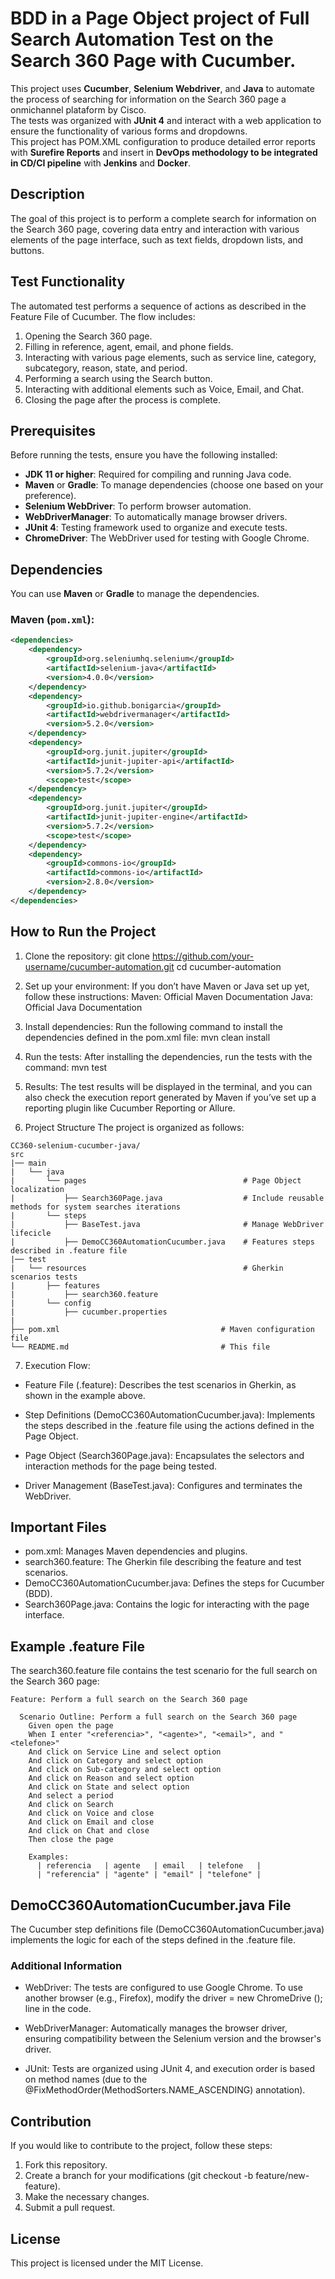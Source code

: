 # BDD in a Page Object project of Full Search Automation Test on the Search 360 Page with Cucumber.  
This project uses **Cucumber**, **Selenium Webdriver**, and **Java** to automate the process of searching for information on the Search 360 page a onmichannel plataform by Cisco.  
The tests was organized with **JUnit 4** and interact with a web application to ensure the functionality of various forms and dropdowns.  
This project has POM.XML configuration to produce detailed error reports with **Surefire Reports** and insert in **DevOps methodology to be integrated in CD/CI pipeline** with **Jenkins** and **Docker**.   


## Description
The goal of this project is to perform a complete search for information on the Search 360 page, covering data entry and interaction with various elements of the page interface, such as text fields, dropdown lists, and buttons.

## Test Functionality
The automated test performs a sequence of actions as described in the Feature File of Cucumber. The flow includes:
1. Opening the Search 360 page.
2. Filling in reference, agent, email, and phone fields.
3. Interacting with various page elements, such as service line, category, subcategory, reason, state, and period.
4. Performing a search using the Search button.
5. Interacting with additional elements such as Voice, Email, and Chat.
6. Closing the page after the process is complete.

## Prerequisites
Before running the tests, ensure you have the following installed:

- **JDK 11 or higher**: Required for compiling and running Java code.
- **Maven** or **Gradle**: To manage dependencies (choose one based on your preference).
- **Selenium WebDriver**: To perform browser automation.
- **WebDriverManager**: To automatically manage browser drivers.
- **JUnit 4**: Testing framework used to organize and execute tests.
- **ChromeDriver**: The WebDriver used for testing with Google Chrome.  

## Dependencies

You can use **Maven** or **Gradle** to manage the dependencies.

### Maven (`pom.xml`):

```xml
<dependencies>
    <dependency>
        <groupId>org.seleniumhq.selenium</groupId>
        <artifactId>selenium-java</artifactId>
        <version>4.0.0</version>
    </dependency>
    <dependency>
        <groupId>io.github.bonigarcia</groupId>
        <artifactId>webdrivermanager</artifactId>
        <version>5.2.0</version>
    </dependency>
    <dependency>
        <groupId>org.junit.jupiter</groupId>
        <artifactId>junit-jupiter-api</artifactId>
        <version>5.7.2</version>
        <scope>test</scope>
    </dependency>
    <dependency>
        <groupId>org.junit.jupiter</groupId>
        <artifactId>junit-jupiter-engine</artifactId>
        <version>5.7.2</version>
        <scope>test</scope>
    </dependency>
    <dependency>
        <groupId>commons-io</groupId>
        <artifactId>commons-io</artifactId>
        <version>2.8.0</version>
    </dependency>
</dependencies>

```


## How to Run the Project
1. Clone the repository:
    git clone https://github.com/your-username/cucumber-automation.git
    cd cucumber-automation

2. Set up your environment:
    If you don’t have Maven or Java set up yet, follow these instructions:
    Maven: Official Maven Documentation
    Java: Official Java Documentation

3. Install dependencies: Run the following command to install the dependencies defined in the pom.xml file:
    mvn clean install

4. Run the tests: After installing the dependencies, run the tests with the command:
    mvn test

5. Results: The test results will be displayed in the terminal, and you can also check the execution report generated by Maven if you’ve set up a reporting plugin like Cucumber Reporting or Allure.

6. Project Structure
The project is organized as follows:

```
CC360-selenium-cucumber-java/
src
|── main
|   └── java
|       └── pages                                   # Page Object localization
|           ├── Search360Page.java                  # Include reusable methods for system searches iterations 
|       └── steps
|           ├── BaseTest.java                       # Manage WebDriver lifecicle
|           ├── DemoCC360AutomationCucumber.java    # Features steps described in .feature file
|── test
|   └── resources                                   # Gherkin scenarios tests
|       ├── features
|           ├── search360.feature
|       └── config
|           ├── cucumber.properties
|
├── pom.xml                                    # Maven configuration file
└── README.md                                  # This file
```

7. Execution Flow:
- Feature File (.feature):
    Describes the test scenarios in Gherkin, as shown in the example above.

- Step Definitions (DemoCC360AutomationCucumber.java):
    Implements the steps described in the .feature file using the actions defined in the Page Object.

- Page Object (Search360Page.java):
    Encapsulates the selectors and interaction methods for the page being tested.

- Driver Management (BaseTest.java):
    Configures and terminates the WebDriver.

## Important Files
- pom.xml: Manages Maven dependencies and plugins.
- search360.feature: The Gherkin file describing the feature and test scenarios.
- DemoCC360AutomationCucumber.java: Defines the steps for Cucumber (BDD).
- Search360Page.java: Contains the logic for interacting with the page interface.

## Example .feature File
The search360.feature file contains the test scenario for the full search on the Search 360 page:

```
Feature: Perform a full search on the Search 360 page

  Scenario Outline: Perform a full search on the Search 360 page
    Given open the page
    When I enter "<referencia>", "<agente>", "<email>", and "<telefone>"
    And click on Service Line and select option
    And click on Category and select option
    And click on Sub-category and select option
    And click on Reason and select option
    And click on State and select option
    And select a period
    And click on Search
    And click on Voice and close
    And click on Email and close
    And click on Chat and close
    Then close the page

    Examples:
      | referencia   | agente   | email   | telefone   |
      | "referencia" | "agente" | "email" | "telefone" |

```

## DemoCC360AutomationCucumber.java File
The Cucumber step definitions file (DemoCC360AutomationCucumber.java) implements the logic for each of the steps defined in the .feature file.

### Additional Information
    
- WebDriver: The tests are configured to use Google Chrome. To use another browser (e.g., Firefox), modify the driver = new ChromeDrive (); line in the code.

- WebDriverManager: Automatically manages the browser driver, ensuring compatibility between the Selenium version and the browser's driver.
    
- JUnit: Tests are organized using JUnit 4, and execution order is based on method names (due to the @FixMethodOrder(MethodSorters.NAME_ASCENDING) annotation).  


## Contribution
If you would like to contribute to the project, follow these steps:
1. Fork this repository.
2. Create a branch for your modifications (git checkout -b feature/new-feature).
3. Make the necessary changes.
4. Submit a pull request.

## License
This project is licensed under the MIT License.